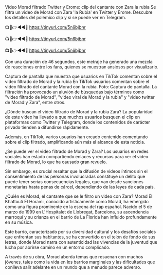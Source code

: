 Video Morad filtrado Twitter y Erome: clip del cantante con Zara la rubia
Se filtra un video de Morad con Zara 'la Rubia' en Twitter y Erome. Descubre los detalles del polémico clip y si se puede ver en Telegram.

📺📱👉◄◄🔴  https://tinyurl.com/5n6bjbnr

📺📱👉◄◄🔴  https://tinyurl.com/5n6bjbnr

📺📱👉◄◄🔴  https://tinyurl.com/5n6bjbnr


Con una duración de 46 segundos, este metraje ha generado una mezcla de reacciones entre los fans, quienes se muestran ansiosos por visualizarlo.

Captura de pantalla que muestra que usuarios en TikTok comentan sobre el video filtrado de Morad y la rubia 
En TikTok usuarios comentan sobre el video filtrado del cantante Morad con la rubia. Foto: Captura de pantalla.
La filtración ha provocado un aluvión de búsquedas bajo términos como "video filtrado de Morad", "video viral de Morad y la rubia" y "video twitter de Morad y Zara", entre otros.

¿Dónde buscan el video filtrado de Morad y la rubia Zara?
La popularidad de este video ha llevado a que muchos usuarios busquen el clip en plataformas como Twitter y Telegram, donde los contenidos de carácter privado tienden a difundirse rápidamente.


Además, en TikTok, varios usuarios han creado contenido comentando sobre el clip filtrado, amplificando aún más el alcance de esta noticia.

¿Se puede ver el video filtrado de Morad y Zara?
Los usuarios en redes sociales han estado compartiendo enlaces y recursos para ver el video filtrado de Morad, lo que ha causado gran revuelo.

Sin embargo, es crucial resaltar que la difusión de videos íntimos sin el consentimiento de las personas involucradas constituye un delito que puede tener serias consecuencias legales, que van desde sanciones monetarias hasta penas de cárcel, dependiendo de las leyes de cada país.

¿Quién es Morad, el cantante que se le filtro un video con Zara?
Morad El Khattouti El Horami, conocido artísticamente como Morad, ha emergido como una figura prominente en la escena del rap español. Nacido el 5 de marzo de 1999 en L'Hospitalet de Llobregat, Barcelona, su ascendencia marroquí y su crianza en el barrio de La Florida han influido profundamente en su música.


Este barrio, caracterizado por su diversidad cultural y los desafíos sociales que enfrentan sus habitantes, se ha convertido en el telón de fondo de sus letras, donde Morad narra con autenticidad las vivencias de la juventud que lucha por abrirse camino en un entorno complicado.

A través de su obra, Morad aborda temas que resuenan con muchos jóvenes, tales como la vida en los barrios marginales y las dificultades que conlleva salir adelante en un mundo que a menudo parece adverso.
